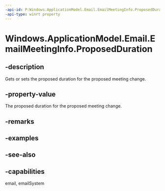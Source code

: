 ```yaml
---
-api-id: P:Windows.ApplicationModel.Email.EmailMeetingInfo.ProposedDuration
-api-type: winrt property
---
```


<!-- Property syntax
public Windows.Foundation.IReference<Windows.Foundation.TimeSpan> ProposedDuration { get;  set; }
-->

# Windows.ApplicationModel.Email.EmailMeetingInfo.ProposedDuration

## -description
Gets or sets the proposed duration for the proposed meeting change.

## -property-value
The proposed duration for the proposed meeting change.

## -remarks

## -examples

## -see-also

## -capabilities
email, emailSystem
